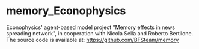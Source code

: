 # memory_Econophysics
Econophysics' agent-based model project   "Memory effects in news spreading network", in cooperation with Nicola Sella and Roberto Bertilone.
The source code is available at: https://github.com/BFSteam/memory
